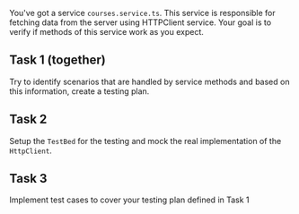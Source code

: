 You've got a service `courses.service.ts`. This service is responsible for fetching data from the server using HTTPClient service. Your goal is to verify if methods of this service work as you expect.

## Task 1 (together)

Try to identify scenarios that are handled by service methods and based on this information, create a testing plan.

## Task 2

Setup the `TestBed` for the testing and mock the real implementation of the `HttpClient`.

## Task 3

Implement test cases to cover your testing plan defined in Task 1
